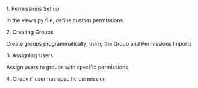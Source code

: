 1\. Permissions Set up

In the views.py file, define custom permissions



2\. Creating Groups

Create groups programmatically, using the Group and Permissions Imports



3\. Assigning Users

Assign users to groups with specific permissions



4\. Check if user has specific permission

